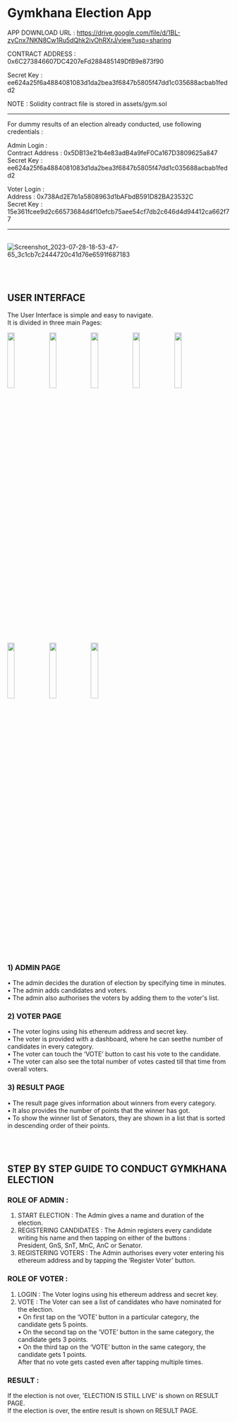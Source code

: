# Gymkhana Election App

APP DOWNLOAD URL :
https://drive.google.com/file/d/1BL-zyCnx7NKN8Cw1Ru5dQhk2ivOhRXrJ/view?usp=sharing

CONTRACT ADDRESS : 0x6C273846607DC4207eFd288485149DfB9e873f90

Secret Key : ee624a25f6a4884081083d1da2bea3f6847b5805f47dd1c035688acbab1fedd2

NOTE : Solidity contract file is stored in assets/gym.sol

----------------------------------------------------------------------------------
For dummy results of an election already conducted, use following credentials : 

Admin Login : <br>
Contract Address : 0x5DB13e21b4e83adB4a9feF0Ca167D3809625a847 <br>
Secret Key : ee624a25f6a4884081083d1da2bea3f6847b5805f47dd1c035688acbab1fedd2 <br>

Voter Login : <br>
Address : 0x738Ad2E7b1a5808963d1bAFbdB591D82BA23532C <br>
Secret Key : 15e361fcee9d2c66573684d4f10efcb75aee54cf7db2c646d4d94412ca662f77 <br>

-----------------------------------------------------------------------------------



<br>![Screenshot_2023-07-28-18-53-47-65_3c1cb7c2444720c41d76e6591f687183](https://github.com/pm020202pm/Gymkhana_Election_App/assets/113714135/31f1245f-89c5-43f8-aff7-59aedbf5e411)

<br>
<br>

## USER INTERFACE
The User Interface is simple  and easy to navigate.<br>
It is divided in three main Pages:

<img src="https://github.com/pm020202pm/Gymkhana_Election_App/assets/113714135/31f1245f-89c5-43f8-aff7-59aedbf5e411" width="18%" height="18%">
<img src="https://github.com/pm020202pm/Gymkhana_Election_App/assets/113714135/168d801f-c338-47f0-8379-d42fff0cec5a" width="18%" height="18%">
<img src="https://github.com/pm020202pm/Gymkhana_Election_App/assets/113714135/dba1ac46-cbe8-4825-9234-f31d4e7bca11" width="18%" height="18%">

<img src="https://github.com/pm020202pm/Gymkhana_Election_App/assets/113714135/01431625-d9bc-416e-bf8c-7a54c6bbd17b" width="18%" height="18%">

<img src="https://github.com/pm020202pm/Gymkhana_Election_App/assets/113714135/38900a9e-e9c7-4ce5-8441-f4cb06f4c874" width="18%" height="18%">
<img src="https://github.com/pm020202pm/Gymkhana_Election_App/assets/113714135/afb4a5e8-28bf-49f3-b9e2-7d29da2b9069" width="18%" height="18%">
<img src="https://github.com/pm020202pm/Gymkhana_Election_App/assets/113714135/2f4148f9-2603-4339-8728-8708f739d81f" width="18%" height="18%">
<img src="https://github.com/pm020202pm/Gymkhana_Election_App/assets/113714135/b0ade89a-910b-4863-bda4-f6aace980c74" width="18%" height="18%">





### 1) ADMIN PAGE
• The admin decides the duration of election by specifying time in minutes.<br>
• The admin adds candidates and voters.<br>
• The admin also authorises the voters by adding them to the voter's list.<br>


### 2) VOTER PAGE
• The voter logins using his ethereum address and secret key. <br>
• The voter is provided with a dashboard, where he can seethe number of candidates in every category.<br>
• The voter can touch the ‘VOTE’ button to cast his vote to the candidate.<br>
• The voter can also see the total number of votes casted till that time from overall voters.<br>


### 3) RESULT PAGE
• The result page gives information about winners from every category. <br>
• It also provides the number of points that the winner has got. <br>
• To show the winner list of Senators, they are shown in a list that is sorted in descending order of their points.<br>

<br>
<br>

## STEP BY STEP GUIDE TO CONDUCT GYMKHANA ELECTION

### ROLE OF ADMIN :
1) START ELECTION : The Admin gives a name and duration of the election.<br>
3) REGISTERING CANDIDATES : The Admin registers every candidate writing his name and then tapping on either of the buttons :<br>
   President, GnS, SnT, MnC, AnC or Senator.
2) REGISTERING VOTERS : The Admin authorises every voter entering his ethereum address and by tapping the ‘Register Voter’ button.<br>

### ROLE OF VOTER :
1) LOGIN : The Voter logins using his ethereum address and secret key.<br>
2) VOTE : The Voter can see a list of candidates who have nominated for the election.<br>
          • On first tap on the ‘VOTE’ button in  a particular category, the candidate gets 5 points.<br>
          • On the second tap on the ‘VOTE’ button in the same category, the candidate gets 3 points.<br>
          • On the third tap on the ‘VOTE’ button in the same category, the candidate gets 1 points.<br>
            After that no vote gets casted even after tapping multiple times.


### RESULT :
If the election is not over, 'ELECTION IS STILL LIVE' is shown on RESULT PAGE.<br>
If the election is over, the entire result is shown on RESULT PAGE.<br>




